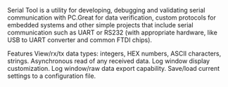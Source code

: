 

Serial Tool is a utility for developing, debugging and validating serial communication with PC.Great for data verification, custom protocols for embedded systems and other simple projects that include serial communication such as UART or RS232 (with appropriate hardware, like USB to UART converter and common FTDI chips).

Features
View/rx/tx data types: integers, HEX numbers, ASCII characters, strings.
Asynchronous read of any received data.
Log window display customization.
Log window/raw data export capability.
Save/load current settings to a configuration file.



